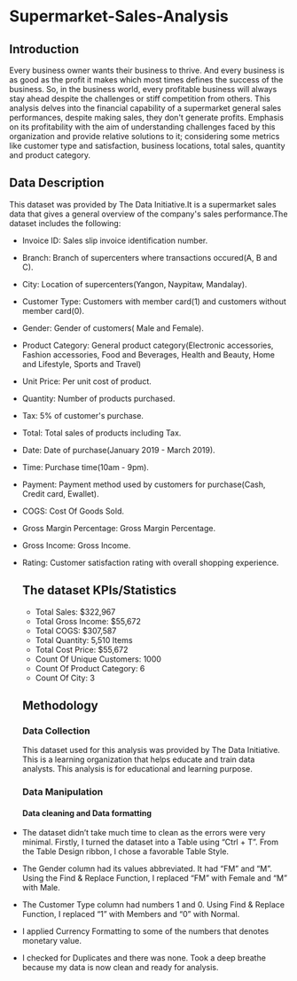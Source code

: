 # Supermarket-Sales-Analysis

## Introduction
Every business owner wants their business to thrive. And every business is as good as the profit it makes which most times defines the success of the business.  So, in the business world, every profitable business will always stay ahead despite the challenges or stiff competition from others. This analysis delves into the financial capability of a supermarket general sales performances, despite making sales, they don't generate profits. Emphasis on its profitability with the aim of understanding challenges faced by this organization and provide relative solutions to it; considering some metrics like customer type and satisfaction, business locations, total sales, quantity and product category.

## Data Description
This dataset was provided by The Data Initiative.It is a supermarket sales data that gives a general overview of the company's sales performance.The dataset includes the following:
- Invoice ID: Sales slip invoice identification number.
- Branch: Branch of supercenters where transactions occured(A, B and C).
- City: Location of supercenters(Yangon, Naypitaw, Mandalay).
- Customer Type: Customers with member card(1) and customers without member card(0).
- Gender: Gender of customers( Male and Female).
- Product Category: General product category(Electronic accessories, Fashion accessories, Food and Beverages, Health and Beauty, Home and Lifestyle, Sports and Travel)
- Unit Price: Per unit cost of product.
- Quantity: Number of products purchased.
- Tax: 5% of customer's purchase.
- Total: Total sales of products including Tax.
- Date: Date of purchase(January 2019 - March 2019).
- Time: Purchase time(10am - 9pm).
- Payment: Payment method used by customers for purchase(Cash, Credit card, Ewallet).
- COGS: Cost Of Goods Sold.
- Gross Margin Percentage: Gross Margin Percentage.
- Gross Income: Gross Income.
- Rating: Customer satisfaction rating with overall shopping experience.

  ## The dataset KPIs/Statistics
  - Total Sales: $322,967
  - Total Gross Income: $55,672
  - Total COGS: $307,587
  - Total Quantity: 5,510 Items
  - Total Cost Price: $55,672
  - Count Of Unique Customers: 1000
  - Count Of Product Category: 6
  - Count Of City: 3

  ## Methodology
  
  ### Data Collection
  This dataset used for this analysis was provided by The Data Initiative. This is a learning organization that helps educate and train data analysts. This analysis is for educational and learning purpose.

  ### Data Manipulation
  #### Data cleaning and Data formatting
- The dataset didn’t take much time to clean as the errors were very minimal. Firstly, I turned the dataset into a Table using “Ctrl + T”. 
  From the Table Design ribbon, I chose a favorable Table Style.
- The Gender column had its values abbreviated. It had “FM” and “M”. Using the Find & Replace Function, I replaced “FM” with Female and 
  “M” with Male.
- The Customer Type column had numbers 1 and 0. Using Find & Replace Function, I replaced “1” with Members and “0” with Normal.
- I applied Currency Formatting to some of the numbers that denotes monetary value.
- I checked for Duplicates and there was none. Took a deep breathe because my data is now clean and ready for analysis. 
  
     


